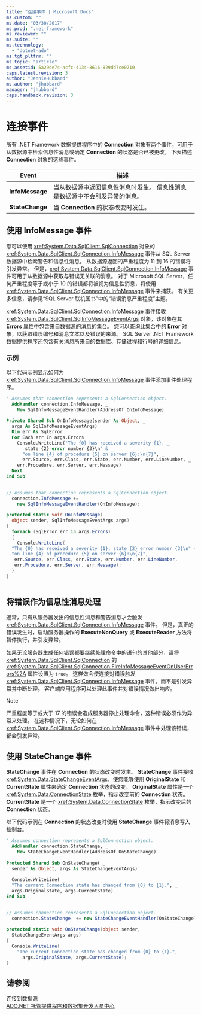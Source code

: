 ```yaml
---
title: "连接事件 | Microsoft Docs"
ms.custom: ""
ms.date: "03/30/2017"
ms.prod: ".net-framework"
ms.reviewer: ""
ms.suite: ""
ms.technology: 
  - "dotnet-ado"
ms.tgt_pltfrm: ""
ms.topic: "article"
ms.assetid: 5a29de74-acfc-4134-8616-829dd7ce0710
caps.latest.revision: 3
author: "JennieHubbard"
ms.author: "jhubbard"
manager: "jhubbard"
caps.handback.revision: 3
---
```

# 连接事件
所有 .NET Framework 数据提供程序中的 **Connection** 对象有两个事件，可用于从数据源中检索信息性消息或确定 **Connection** 的状态是否已被更改。  下表描述 **Connection** 对象的这些事件。  
  
|Event|描述|  
|-----------|--------|  
|**InfoMessage**|当从数据源中返回信息性消息时发生。  信息性消息是数据源中不会引发异常的消息。|  
|**StateChange**|当 **Connection** 的状态改变时发生。|  
  
## 使用 InfoMessage 事件  
 您可以使用 <xref:System.Data.SqlClient.SqlConnection> 对象的 <xref:System.Data.SqlClient.SqlConnection.InfoMessage> 事件从 SQL Server 数据源中检索警告和信息性消息。  从数据源返回的严重程度为 11 到 16 的错误将引发异常。  但是，<xref:System.Data.SqlClient.SqlConnection.InfoMessage> 事件可用于从数据源中获取与错误无关联的消息。  对于 Microsoft SQL Server，任何严重程度等于或小于 10 的错误都将被视为信息性消息，将使用 <xref:System.Data.SqlClient.SqlConnection.InfoMessage> 事件来捕获。  有关更多信息，请参见“SQL Server 联机图书”中的“错误消息严重程度”主题。  
  
 <xref:System.Data.SqlClient.SqlConnection.InfoMessage> 事件接收 <xref:System.Data.SqlClient.SqlInfoMessageEventArgs> 对象，该对象在其 **Errors** 属性中包含来自数据源的消息的集合。  您可以查询此集合中的 **Error** 对象，以获取错误编号和消息文本以及错误的来源。  SQL Server .NET Framework 数据提供程序还包含有关消息所来自的数据库、存储过程和行号的详细信息。  
  
### 示例  
 以下代码示例显示如何为 <xref:System.Data.SqlClient.SqlConnection.InfoMessage> 事件添加事件处理程序。  
  
```vb  
' Assumes that connection represents a SqlConnection object.  
  AddHandler connection.InfoMessage, _  
    New SqlInfoMessageEventHandler(AddressOf OnInfoMessage)  
  
Private Shared Sub OnInfoMessage(sender As Object, _  
  args As SqlInfoMessageEventArgs)  
  Dim err As SqlError  
  For Each err In args.Errors  
    Console.WriteLine("The {0} has received a severity {1}, _  
       state {2} error number {3}\n" & _  
      "on line {4} of procedure {5} on server {6}:\n{7}", _  
      err.Source, err.Class, err.State, err.Number, err.LineNumber, _  
    err.Procedure, err.Server, err.Message)  
  Next  
End Sub  
  
```  
  
```csharp  
// Assumes that connection represents a SqlConnection object.  
  connection.InfoMessage +=   
    new SqlInfoMessageEventHandler(OnInfoMessage);  
  
protected static void OnInfoMessage(  
  object sender, SqlInfoMessageEventArgs args)  
{  
  foreach (SqlError err in args.Errors)  
  {  
    Console.WriteLine(  
  "The {0} has received a severity {1}, state {2} error number {3}\n" +  
  "on line {4} of procedure {5} on server {6}:\n{7}",  
   err.Source, err.Class, err.State, err.Number, err.LineNumber,   
   err.Procedure, err.Server, err.Message);  
  }  
}  
  
```  
  
## 将错误作为信息性消息处理  
 通常，只有从服务器发出的信息性消息和警告消息才会触发 <xref:System.Data.SqlClient.SqlConnection.InfoMessage> 事件。  但是，真正的错误发生时，启动服务器操作的 **ExecuteNonQuery** 或 **ExecuteReader** 方法将暂停执行，并引发异常。  
  
 如果无论服务器生成任何错误都要继续处理命令中的语句的其他部分，请将 <xref:System.Data.SqlClient.SqlConnection> 的 <xref:System.Data.SqlClient.SqlConnection.FireInfoMessageEventOnUserErrors%2A> 属性设置为 `true`。  这样做会使连接对错误触发 <xref:System.Data.SqlClient.SqlConnection.InfoMessage> 事件，而不是引发异常并中断处理。  客户端应用程序可以处理此事件并对错误情况做出响应。  
  
> [!NOTE]
>  严重程度等于或大于 17 的错误会造成服务器停止处理命令，这种错误必须作为异常来处理。  在这种情况下，无论如何在 <xref:System.Data.SqlClient.SqlConnection.InfoMessage> 事件中处理该错误，都会引发异常。  
  
## 使用 StateChange 事件  
 **StateChange** 事件在 **Connection** 的状态改变时发生。  **StateChange** 事件接收 <xref:System.Data.StateChangeEventArgs>，使您能够使用 **OriginalState** 和 **CurrentState** 属性来确定 **Connection** 状态的改变。  **OriginalState** 属性是一个 <xref:System.Data.ConnectionState> 枚举，指示改变前的 **Connection** 状态。  **CurrentState** 是一个 <xref:System.Data.ConnectionState> 枚举，指示改变后的 **Connection** 状态。  
  
 以下代码示例在 **Connection** 的状态改变时使用 **StateChange** 事件将消息写入控制台。  
  
```vb  
' Assumes connection represents a SqlConnection object.  
  AddHandler connection.StateChange, _  
    New StateChangeEventHandler(AddressOf OnStateChange)  
  
Protected Shared Sub OnStateChange( _  
  sender As Object, args As StateChangeEventArgs)  
  
  Console.WriteLine( _  
  "The current Connection state has changed from {0} to {1}.", _  
  args.OriginalState, args.CurrentState)  
End Sub  
  
```  
  
```csharp  
// Assumes connection represents a SqlConnection object.  
  connection.StateChange  += new StateChangeEventHandler(OnStateChange);  
  
protected static void OnStateChange(object sender,   
  StateChangeEventArgs args)  
{  
  Console.WriteLine(  
    "The current Connection state has changed from {0} to {1}.",  
      args.OriginalState, args.CurrentState);  
}  
```  
  
## 请参阅  
 [连接到数据源](../../../../docs/framework/data/adonet/connecting-to-a-data-source.md)   
 [ADO.NET 托管提供程序和数据集开发人员中心](http://go.microsoft.com/fwlink/?LinkId=217917)